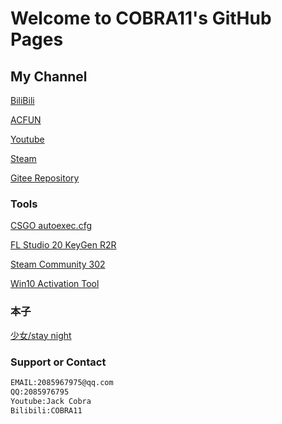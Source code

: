 # Welcome to COBRA11's GitHub Pages

## My Channel
[BiliBili](https://space.bilibili.com/21016018)

[ACFUN](https://www.acfun.cn/u/13268855)

[Youtube](https://www.youtube.com/channel/UC6bz1csHtb0J1y1uUX1QbQQ)

[Steam](http://steamcommunity.com/id/CNCOBRA11)

[Gitee Repository](https://gitee.com/COBRA11/JackCobra/blob/master/README.md)


### Tools

[CSGO autoexec.cfg](https://jackcobra11.github.io/autoexec.cfg)

[FL Studio 20 KeyGen R2R](https://gitee.com/COBRA11/JackCobra/raw/master/FLStudio20KeyGenR2R.exe)

[Steam Community 302](https://gitee.com/COBRA11/PULL/raw/master/steam302.zip)

[Win10 Activation Tool](https://gitee.com/COBRA11/JackCobra/raw/master/DigitalLicense.exe)

### 本子

[少女/stay night](https://jackcobra11.github.io/本子/Shoujo_stay_night.html)




### Support or Contact
```markdown
EMAIL:2085967975@qq.com
QQ:2085976795
Youtube:Jack Cobra
Bilibili:COBRA11
```
